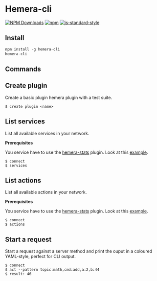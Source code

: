 # Hemera-cli
[![NPM Downloads](https://img.shields.io/npm/dt/hemera-cli.svg?style=flat)](https://www.npmjs.com/package/hemera-cli)
[![npm](https://img.shields.io/npm/v/hemera-cli.svg?maxAge=3600)](https://www.npmjs.com/package/hemera-cli)
[![js-standard-style](https://img.shields.io/badge/code%20style-standard-brightgreen.svg)](http://standardjs.com)

## Install

```js
npm install -g hemera-cli
hemera-cli
```

## Commands

## Create plugin

Create a basic plugin hemera plugin with a test suite.

```
$ create plugin <name>
```

## List services

List all available services in your network.

__Prerequisites__

You service have to use the [hemera-stats](https://github.com/hemerajs/hemera/tree/master/packages/hemera-stats) plugin. Look at this [example](/examples/test-server.js).

```
$ connect
$ services
```


## List actions

List all available actions in your network.

__Prerequisites__

You service have to use the [hemera-stats](https://github.com/hemerajs/hemera/tree/master/packages/hemera-stats) plugin. Look at this [example](/examples/test-server.js).
```
$ connect
$ actions
```

## Start a request

Start a request against a server method and print the ouput in a coloured YAML-style, perfect for CLI output.

```
$ connect
$ act --pattern topic:math,cmd:add,a:2,b:44
$ result: 46
```
